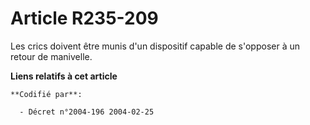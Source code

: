 # Article R235-209

Les crics doivent être munis d'un dispositif capable de s'opposer à un retour de manivelle.

**Liens relatifs à cet article**

	**Codifié par**:

	  - Décret n°2004-196 2004-02-25
